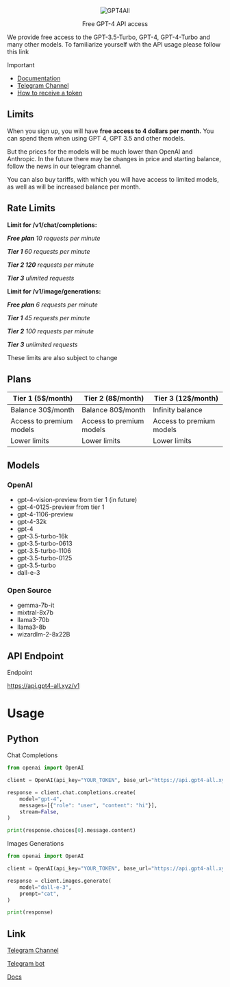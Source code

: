 <p align="center">
  <img src="https://readme-typing-svg.herokuapp.com?color=%2336BCF7&lines=GPT4ALL&font=Fira%20Code&center=true&width=380&height=50&duration=4000&pause=1000" alt="GPT4All">
</p>

<p align="center">
  Free GPT-4 API access
</p>

We provide free access to the GPT-3.5-Turbo, GPT-4, GPT-4-Turbo and many other models.
To familiarize yourself with the API usage please follow this link

> [!IMPORTANT]
> - [Documentation](https://docs.gpt4-all.xyz)
> - [Telegram Channel](https://t.me/gpt4alltg)
> - [How to receive a token](https://docs.gpt4-all.xyz/main/receiving-a-api-token)

## Limits

When you sign up, you will have **free access to 4 dollars per month.** You can spend them when using GPT 4, GPT 3.5 and other models. 

But the prices for the models will be much lower than OpenAI and Anthropic. In the future there may be changes in price and starting balance, follow the news in our telegram channel. 

You can also buy tariffs, with which you will have access to limited models, as well as will be increased balance per month.

## Rate Limits
**Limit for /v1/chat/completions:**

***Free plan** 10 requests per minute* 

***Tier 1** 60 requests per minute* 

***Tier 2 120** requests per minute*

***Tier 3** ulimited requests*


**Limit for /v1/image/generations:**

***Free plan** 6 requests per minute* 

***Tier 1** 45 requests per minute*

***Tier 2** 100 requests per minute*

***Tier 3** unlimited requests*

These limits are also subject to change

## Plans
|**Tier 1 (5$/month)**|**Tier 2 (8$/month)**|**Tier 3 (12$/month)**|
|-----------------|------------------|------------------|
|Balance 30$/month|Balance 80$/month |Infinity balance|
|Access to premium models|Access to premium models|Access to premium models|Unlimited requests
|Lower limits|Lower limits|Lower limits|Access to premium models

## Models
### OpenAI
- gpt-4-vision-preview from tier 1 (in future)
- gpt-4-0125-preview from tier 1
- gpt-4-1106-preview
- gpt-4-32k
- gpt-4
- gpt-3.5-turbo-16k
- gpt-3.5-turbo-0613
- gpt-3.5-turbo-1106
- gpt-3.5-turbo-0125
- gpt-3.5-turbo
- dall-e-3

### Open Source
- gemma-7b-it
- mixtral-8x7b
- llama3-70b
- llama3-8b
- wizardlm-2-8x22B

## API Endpoint
Endpoint

https://api.gpt4-all.xyz/v1

# Usage
## Python

Chat Completions
``` Python
from openai import OpenAI

client = OpenAI(api_key="YOUR_TOKEN", base_url="https://api.gpt4-all.xyz/v1")

response = client.chat.completions.create(
    model="gpt-4",
    messages=[{"role": "user", "content": "hi"}],
    stream=False,
)

print(response.choices[0].message.content)
```

Images Generations
``` Python
from openai import OpenAI

client = OpenAI(api_key="YOUR_TOKEN", base_url="https://api.gpt4-all.xyz/v1")

response = client.images.generate(
    model="dall-e-3",
    prompt="cat",
)

print(response)
```

## Link
[Telegram Channel](https://t.me/gpt4alltg)

[Telegram bot](https://t.me/gpt4all_robot)

[Docs](https://docs.gpt4all.pp.ua)

